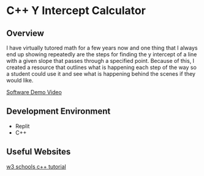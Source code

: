 # C++ Y Intercept Calculator

## Overview
I have virtually tutored math for a few years now and one thing that I always end up showing repeatedly are the steps for finding the y intercept of a line with a given slope that passes through a specified point. Because of this, I created a resource that outlines what is happening each step of the way so a student could use it and see what is happening behind the scenes if they would like. 

[Software Demo Video](https://youtu.be/YkNUbIEEveM)

## Development Environment

* Replit
* C++




## Useful Websites
[w3 schools c++ tutorial](https://www.w3schools.com/cpp/default.asp)

